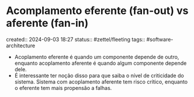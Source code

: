 # Acomplamento eferente (fan-out) vs aferente (fan-in)
created:: 2024-09-03 18:27
status:: #zettel/fleeting
tags:: #software-architecture 

- Acoplamento eferente é quando um componente depende de outro, enquanto acoplamento aferente é quando algum componente depende dele. 
- É interessante ter noção disso para que saiba o nível de criticidade do sistema. Sistema com acoplamento aferente tem risco crítico, enquanto o eferente tem mais propensão a falhas.
